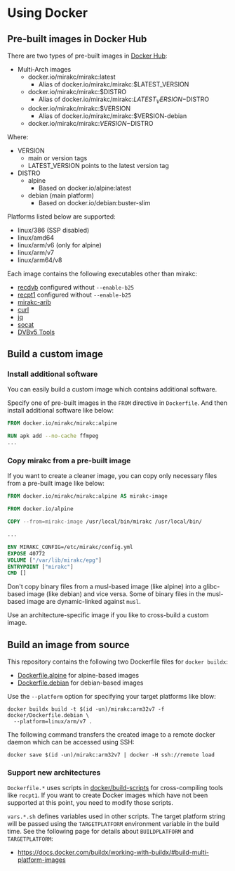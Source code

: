 # Using Docker

## Pre-built images in Docker Hub

There are two types of pre-built images in [Docker Hub]:

* Multi-Arch images
  * docker.io/mirakc/mirakc:latest
    * Alias of docker.io/mirakc/mirakc:$LATEST_VERSION
  * docker.io/mirakc/mirakc:$DISTRO
    * Alias of docker.io/mirakc/mirakc:$LATEST_VERSION-$DISTRO
  * docker.io/mirakc/mirakc:$VERSION
    * Alias of docker.io/mirakc/mirakc:$VERSION-debian
  * docker.io/mirakc/mirakc:$VERSION-$DISTRO

Where:

* VERSION
  * main or version tags
  * LATEST_VERSION points to the latest version tag
* DISTRO
  * alpine
    * Based on docker.io/alpine:latest
  * debian (main platform)
    * Based on docker.io/debian:buster-slim

Platforms listed below are supported:

* linux/386 (SSP disabled)
* linux/amd64
* linux/arm/v6 (only for alpine)
* linux/arm/v7
* linux/arm64/v8

Each image contains the following executables other than mirakc:

* [recdvb] configured without `--enable-b25`
* [recpt1] configured without `--enable-b25`
* [mirakc-arib]
* [curl]
* [jq]
* [socat]
* [DVBv5 Tools]

## Build a custom image

### Install additional software

You can easily build a custom image which contains additional software.

Specify one of pre-built images in the `FROM` directive in `Dockerfile`.  And
then install additional software like below:

```Dockerfile
FROM docker.io/mirakc/mirakc:alpine

RUN apk add --no-cache ffmpeg
...
```

### Copy mirakc from a pre-built image

If you want to create a cleaner image, you can copy only necessary files from a
pre-built image like below:

```Dockerfile
FROM docker.io/mirakc/mirakc:alpine AS mirakc-image

FROM docker.io/alpine

COPY --from=mirakc-image /usr/local/bin/mirakc /usr/local/bin/

...

ENV MIRAKC_CONFIG=/etc/mirakc/config.yml
EXPOSE 40772
VOLUME ["/var/lib/mirakc/epg"]
ENTRYPOINT ["mirakc"]
CMD []
```

Don't copy binary files from a musl-based image (like alpine) into a glibc-based
image (like debian) and vice versa.  Some of binary files in the musl-based
image are dynamic-linked against `musl`.

Use an architecture-specific image if you like to cross-build a custom image.

## Build an image from source

This repository contains the following two Dockerfile files for `docker buildx`:

* [Dockerfile.alpine](../docker/Dockerfile.alpine) for alpine-based images
* [Dockerfile.debian](../docker/Dockerfile.debian) for debian-based images

Use the `--platform` option for specifying your target platforms like blow:

```shell
docker buildx build -t $(id -un)/mirakc:arm32v7 -f docker/Dockerfile.debian \
  --platform=linux/arm/v7 .
```

The following command transfers the created image to a remote docker daemon
which can be accessed using SSH:

```shell
docker save $(id -un)/mirakc:arm32v7 | docker -H ssh://remote load
```

### Support new architectures

`Dockerfile.*` uses scripts in [docker/build-scripts](../docker/build-scripts) for
cross-compiling tools like `recpt1`.  If you want to create Docker images which
have not been supported at this point, you need to modify those scripts.

`vars.*.sh` defines variables used in other scripts.  The target platform string
will be passed using the `TARGETPLATFORM` environment variable in the build time.
See the following page for details about `BUILDPLATFORM` and `TARGETPLATFORM`:

* https://docs.docker.com/buildx/working-with-buildx/#build-multi-platform-images

[recdvb]: http://cgi1.plala.or.jp/~sat/?x=entry:entry180805-164428
[recpt1]: https://github.com/stz2012/recpt1
[mirakc-arib]: https://github.com/mirakc/mirakc-arib
[curl]: https://curl.haxx.se/docs/manpage.html
[jq]: https://stedolan.github.io/jq/
[socat]: http://www.dest-unreach.org/socat/doc/socat.html
[DVBv5 Tools]:https://linuxtv.org/wiki/index.php/DVBv5_Tools
[Docker Hub]: https://hub.docker.com/r/mirakc/mirakc
